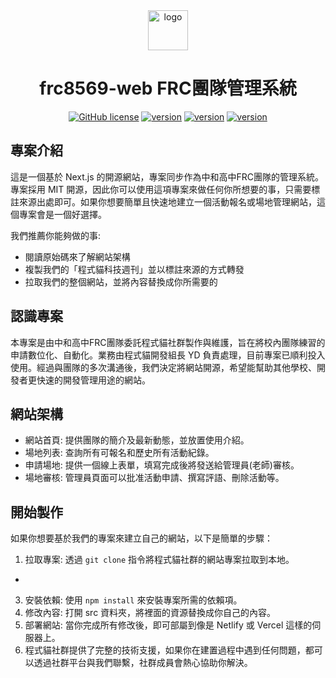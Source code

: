 <div align="center">
  <a href="https://frc.codecat.tw">
    <picture>
      <img alt="logo" src="https://frc.codecat.tw/logo.png" height="64">
    </picture>
  </a>
  <h1>frc8569-web FRC團隊管理系統</h1>
  <a href="https://github.com/codecat-tw/frc8569-web/blob/main/LICENSE"><img alt="GitHub license" src="https://img.shields.io/badge/license-MIT-green"></a>
  <a href="https://github.com/codecat-tw/frc8569-web/blob/main/package.json"><img alt="version" src="https://img.shields.io/badge/Next.js-15-blue"></a>
  <a href="https://github.com/codecat-tw/frc8569-web/blob/main/package.json"><img alt="version" src="https://img.shields.io/badge/React-19-blue"></a>
  <a href="https://github.com/codecat-tw/frc8569-web/blob/main/package.json"><img alt="version" src="https://img.shields.io/badge/TailwindCSS-4-blue"></a>
</div>

## 專案介紹

這是一個基於 Next.js 的開源網站，專案同步作為中和高中FRC團隊的管理系統。專案採用 MIT 開源，因此你可以使用這項專案來做任何你所想要的事，只需要標註來源出處即可。如果你想要簡單且快速地建立一個活動報名或場地管理網站，這個專案會是一個好選擇。

我們推薦你能夠做的事:

- 閱讀原始碼來了解網站架構
- 複製我們的「程式貓科技週刊」並以標註來源的方式轉發
- 拉取我們的整個網站，並將內容替換成你所需要的

## 認識專案

本專案是由中和高中FRC團隊委託程式貓社群製作與維護，旨在將校內團隊練習的申請數位化、自動化。業務由程式貓開發組長 YD 負責處理，目前專案已順利投入使用。經過與團隊的多次溝通後，我們決定將網站開源，希望能幫助其他學校、開發者更快速的開發管理用途的網站。

## 網站架構

- 網站首頁: 提供團隊的簡介及最新動態，並放置使用介紹。
- 場地列表: 查詢所有可報名和歷史所有活動紀錄。
- 申請場地: 提供一個線上表單，填寫完成後將發送給管理員(老師)審核。
- 場地審核: 管理員頁面可以批准活動申請、撰寫評語、刪除活動等。

## 開始製作

如果你想要基於我們的專案來建立自己的網站，以下是簡單的步驟：

1. 拉取專案: 透過 `git clone` 指令將程式貓社群的網站專案拉取到本地。

-

3. 安裝依賴: 使用 `npm install` 來安裝專案所需的依賴項。
4. 修改內容: 打開 src 資料夾，將裡面的資源替換成你自己的內容。
5. 部署網站: 當你完成所有修改後，即可部屬到像是 Netlify 或 Vercel 這樣的伺服器上。
6. 程式貓社群提供了完整的技術支援，如果你在建置過程中遇到任何問題，都可以透過社群平台與我們聯繫，社群成員會熱心協助你解決。
